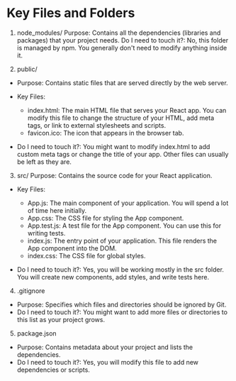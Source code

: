 # Key Files and Folders

1. node_modules/
Purpose: Contains all the dependencies (libraries and packages) that your project needs.
Do I need to touch it?: No, this folder is managed by npm. You generally don't need to modify anything inside it.

2. public/
- Purpose: Contains static files that are served directly by the web server.
- Key Files:
	- index.html: The main HTML file that serves your React app. You can modify this file to change the structure of your HTML, add meta tags, or link to external stylesheets and scripts.
	- favicon.ico: The icon that appears in the browser tab.

- Do I need to touch it?: You might want to modify index.html to add custom meta tags or change the title of your app. Other files can usually be left as they are.

3. src/
Purpose: Contains the source code for your React application.
- Key Files:
	- App.js: The main component of your application. You will spend a lot of time here initially.
	- App.css: The CSS file for styling the App component.
	- App.test.js: A test file for the App component. You can use this for writing tests.
	- index.js: The entry point of your application. This file renders the App component into the DOM.
	- index.css: The CSS file for global styles.

- Do I need to touch it?: Yes, you will be working mostly in the src folder. You will create new components, add styles, and write tests here.

4. .gitignore
- Purpose: Specifies which files and directories should be ignored by Git.
- Do I need to touch it?: You might want to add more files or directories to this list as your project grows.

5. package.json
- Purpose: Contains metadata about your project and lists the dependencies.
- Do I need to touch it?: Yes, you will modify this file to add new dependencies or scripts.
